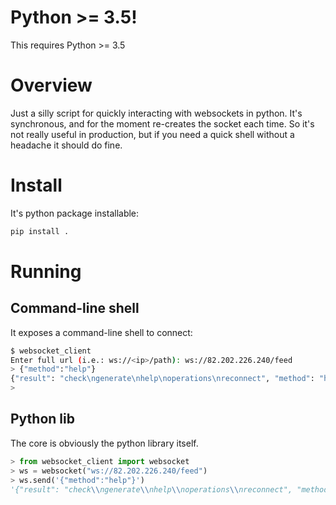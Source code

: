 # Python >= 3.5!
This requires Python >= 3.5

# Overview
Just a silly script for quickly interacting with websockets in python. It's synchronous, and for the moment re-creates the socket each time. So it's not really useful in production, but if you need a quick shell without a headache it should do fine.

# Install
It's python package installable:

```bash
pip install .
```

# Running

## Command-line shell
It exposes a command-line shell to connect:

```bash
$ websocket_client
Enter full url (i.e.: ws://<ip>/path): ws://82.202.226.240/feed
> {"method":"help"}
{"result": "check\ngenerate\nhelp\noperations\nreconnect", "method": "help", "status": "ok"}
> 
```

## Python lib
The core is obviously the python library itself.

```python
> from websocket_client import websocket
> ws = websocket("ws://82.202.226.240/feed")
> ws.send('{"method":"help"}')
'{"result": "check\\ngenerate\\nhelp\\noperations\\nreconnect", "method": "help", "status": "ok"}'
```
